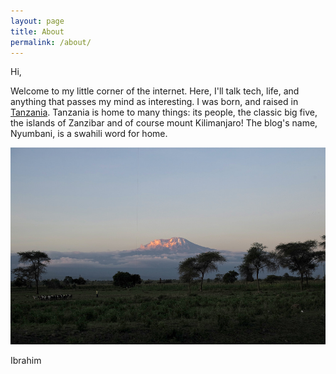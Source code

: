 ```yaml
---
layout: page
title: About
permalink: /about/
---
```


Hi,

  Welcome to my little corner of the internet. Here, I'll talk tech,
life, and anything that passes my mind as interesting. I was born, and
raised in [Tanzania](https://en.wikipedia.org/wiki/Tanzania). Tanzania is home
to many things: its people, the classic big five, the islands of Zanzibar and of course mount
Kilimanjaro! The blog's name,
Nyumbani, is a swahili word for home.

<img class="img-about" src="/assets/kilimanjaro.jpg" height=315 width=740 />

Ibrahim

